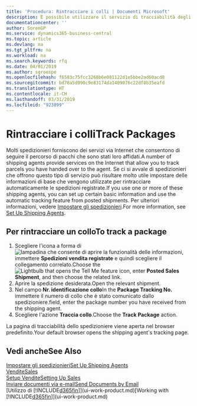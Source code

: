 ```yaml
---
title: 'Procedura: Rintracciare i colli | Documenti Microsoft'
description: È possibile utilizzare il servizio di tracciabilità degli spedizionieri per vedere lo stato di avanzamento di una consegna.
documentationcenter: ''
author: SorenGP
ms.service: dynamics365-business-central
ms.topic: article
ms.devlang: na
ms.tgt_pltfrm: na
ms.workload: na
ms.search.keywords: rfq
ms.date: 04/01/2019
ms.author: sgroespe
ms.openlocfilehash: f6583c75fcc3268b6e081122d1e5bbe2ad60acd8
ms.sourcegitcommit: bd78a5d990c9e83174da1409076c22df8b35eafd
ms.translationtype: HT
ms.contentlocale: it-CH
ms.lasthandoff: 03/31/2019
ms.locfileid: "923899"
---
```

# <a name="track-packages"></a><span data-ttu-id="0e948-103">Rintracciare i colli</span><span class="sxs-lookup"><span data-stu-id="0e948-103">Track Packages</span></span>
<span data-ttu-id="0e948-104">Molti spedizionieri forniscono dei servizi via Internet che consentono di seguire il percorso di pacchi che sono stati loro affidati.</span><span class="sxs-lookup"><span data-stu-id="0e948-104">A number of shipping agents provide services on the Internet that allow you to track parcels you have handed over to the agent.</span></span> <span data-ttu-id="0e948-105">Se ci si avvale di spedizionieri che offrono questo tipo di servizio può risultare molto utile impostare delle informazioni di base che vengono utilizzate per rintracciare automaticamente le spedizioni registrate.</span><span class="sxs-lookup"><span data-stu-id="0e948-105">If you use one or more of these shipping agents, you can set up certain basic information and use the automatic tracking feature from posted shipments.</span></span> <span data-ttu-id="0e948-106">Per ulteriori informazioni, vedere [Impostare gli spedizionieri](sales-how-to-set-up-shipping-agents.md).</span><span class="sxs-lookup"><span data-stu-id="0e948-106">For more information, see [Set Up Shipping Agents](sales-how-to-set-up-shipping-agents.md).</span></span>  

## <a name="to-track-a-package"></a><span data-ttu-id="0e948-107">Per rintracciare un collo</span><span class="sxs-lookup"><span data-stu-id="0e948-107">To track a package</span></span>
1. <span data-ttu-id="0e948-108">Scegliere l'icona a forma di ![lampadina che consente di aprire la funzionalità delle informazioni](media/ui-search/search_small.png "Informazioni sull'operazione che si desidera eseguire"), immettere **Spedizioni vendita registrate** e quindi scegliere il collegamento correlato.</span><span class="sxs-lookup"><span data-stu-id="0e948-108">Choose the ![Lightbulb that opens the Tell Me feature](media/ui-search/search_small.png "Tell me what you want to do") icon, enter **Posted Sales Shipment**, and then choose the related link.</span></span>
2. <span data-ttu-id="0e948-109">Aprire la spedizione desiderata.</span><span class="sxs-lookup"><span data-stu-id="0e948-109">Open the relevant shipment.</span></span>
3. <span data-ttu-id="0e948-110">Nel campo **Nr. identificazione collo**</span><span class="sxs-lookup"><span data-stu-id="0e948-110">In the **Package Tracking No.**</span></span> <span data-ttu-id="0e948-111">immettere il numero di collo che è stato comunicato dallo spedizioniere.</span><span class="sxs-lookup"><span data-stu-id="0e948-111">field, enter the package number you have received from the shipping agent.</span></span>
4. <span data-ttu-id="0e948-112">Scegliere l'azione **Traccia collo**.</span><span class="sxs-lookup"><span data-stu-id="0e948-112">Choose the **Track Package** action.</span></span>

<span data-ttu-id="0e948-113">La pagina di tracciabilità dello spedizioniere viene aperta nel browser predefinito.</span><span class="sxs-lookup"><span data-stu-id="0e948-113">Your default browser opens the shipping agent's tracking page.</span></span>

## <a name="see-also"></a><span data-ttu-id="0e948-114">Vedi anche</span><span class="sxs-lookup"><span data-stu-id="0e948-114">See Also</span></span>
[<span data-ttu-id="0e948-115">Impostare gli spedizionieri</span><span class="sxs-lookup"><span data-stu-id="0e948-115">Set Up Shipping Agents</span></span>](sales-how-to-set-up-shipping-agents.md)  
[<span data-ttu-id="0e948-116">Vendite</span><span class="sxs-lookup"><span data-stu-id="0e948-116">Sales</span></span>](sales-manage-sales.md)  
[<span data-ttu-id="0e948-117">Setup Vendite</span><span class="sxs-lookup"><span data-stu-id="0e948-117">Setting Up Sales</span></span>](sales-setup-sales.md)  
[<span data-ttu-id="0e948-118">Inviare documenti via e-mail</span><span class="sxs-lookup"><span data-stu-id="0e948-118">Send Documents by Email</span></span>](ui-how-send-documents-email.md)  
<span data-ttu-id="0e948-119">[Utilizzo di [!INCLUDE[d365fin](includes/d365fin_md.md)]](ui-work-product.md)</span><span class="sxs-lookup"><span data-stu-id="0e948-119">[Working with [!INCLUDE[d365fin](includes/d365fin_md.md)]](ui-work-product.md)</span></span>
